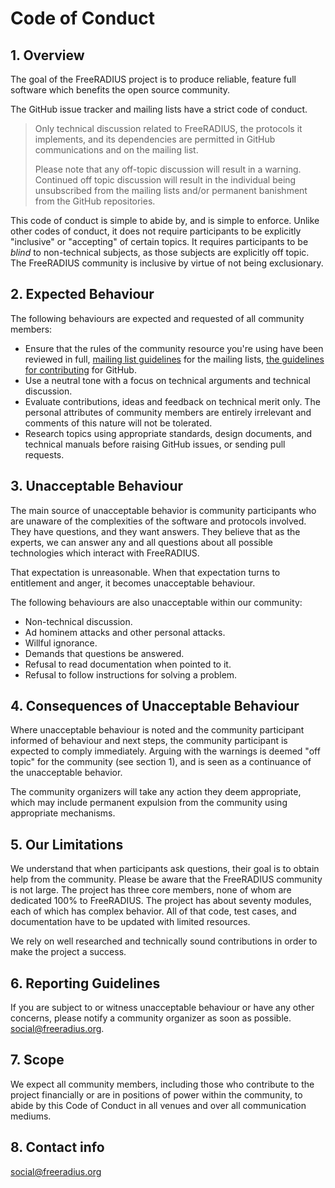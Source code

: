 # Code of Conduct
## 1. Overview

The goal of the FreeRADIUS project is to produce reliable, feature full software which benefits the
open source community.

The GitHub issue tracker and mailing lists have a strict code of conduct.

> Only technical discussion related to FreeRADIUS, the protocols it implements, and its dependencies
> are permitted in GitHub communications and on the mailing list.
> 
> Please note that any off-topic discussion will result in a warning. Continued off topic discussion
> will result in the individual being unsubscribed from the mailing lists and/or permanent
> banishment from the GitHub repositories.

This code of conduct is simple to abide by, and is simple to enforce. Unlike other codes of conduct,
it does not require participants to be explicitly "inclusive" or "accepting" of certain topics. It
requires participants to be *blind* to non-technical subjects, as those subjects are explicitly off
topic. The FreeRADIUS community is inclusive by virtue of not being exclusionary.

## 2. Expected Behaviour

The following behaviours are expected and requested of all community members:

- Ensure that the rules of the community resource you're using have been reviewed in full, [mailing
  list guidelines](https://freeradius.org/support/) for the mailing lists, [the guidelines for
  contributing](https://github.com/FreeRADIUS/freeradius-server/blob/master/.github/contributing.md)
  for GitHub.
- Use a neutral tone with a focus on technical arguments and technical discussion.
- Evaluate contributions, ideas and feedback on technical merit only.  The personal attributes of
  community members are entirely irrelevant and comments of this nature will not be tolerated.
- Research topics using appropriate standards, design documents, and technical manuals before raising
  GitHub issues, or sending pull requests.

## 3. Unacceptable Behaviour

The main source of unacceptable behavior is community participants who are unaware of the
complexities of the software and protocols involved.
They have questions, and they want answers.  They believe that as the experts, we can answer any and
all questions about all possible technologies which interact with FreeRADIUS.

That expectation is unreasonable.  When that expectation turns to entitlement and anger, it becomes
unacceptable behaviour.

The following behaviours are also unacceptable within our community:

- Non-technical discussion.
- Ad hominem attacks and other personal attacks.
- Willful ignorance.
- Demands that questions be answered.
- Refusal to read documentation when pointed to it.
- Refusal to follow instructions for solving a problem.

## 4. Consequences of Unacceptable Behaviour

Where unacceptable behaviour is noted and the community participant informed of behaviour and next
steps, the community participant is expected to comply immediately.  Arguing with the warnings is
deemed "off topic" for the community (see section 1), and is seen as a continuance of the
unacceptable behavior.

The community organizers will take any action they deem appropriate, which may include permanent
expulsion from the community using appropriate mechanisms.

## 5. Our Limitations

We understand that when participants ask questions, their goal is to obtain help from the community.
Please be aware that the FreeRADIUS community is not large.  The project has three core members,
none of whom are dedicated 100% to FreeRADIUS.  The project has about seventy modules, each of which
has complex behavior.  All of that code, test cases, and documentation have to be updated with
limited resources.

We rely on well researched and technically sound contributions in order to make the project a
success.

## 6. Reporting Guidelines

If you are subject to or witness unacceptable behaviour or have any other concerns, please notify a
community organizer as soon as possible. social@freeradius.org.

## 7. Scope

We expect all community members, including those who contribute to the project financially or are in
positions of power within the community, to abide by this Code of Conduct in all venues and over all
communication mediums.

## 8. Contact info

social@freeradius.org
